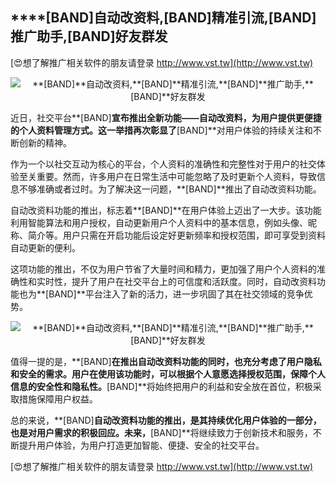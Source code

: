 ## ****[BAND]**自动改资料,**[BAND]**精准引流,**[BAND]**推广助手,**[BAND]**好友群发**

[😍想了解推广相关软件的朋友请登录 http://www.vst.tw](http://www.vst.tw)

 <center><img src="https://vst.tw/MP4/tuiguang/png/8.png" alt="**[BAND]**自动改资料,**[BAND]**精准引流,**[BAND]**推广助手,**[BAND]**好友群发"></center>

近日，社交平台**[BAND]**宣布推出全新功能——自动改资料，为用户提供更便捷的个人资料管理方式。这一举措再次彰显了**[BAND]**对用户体验的持续关注和不断创新的精神。

作为一个以社交互动为核心的平台，个人资料的准确性和完整性对于用户的社交体验至关重要。然而，许多用户在日常生活中可能忽略了及时更新个人资料，导致信息不够准确或者过时。为了解决这一问题，**[BAND]**推出了自动改资料功能。

自动改资料功能的推出，标志着**[BAND]**在用户体验上迈出了一大步。该功能利用智能算法和用户授权，自动更新用户个人资料中的基本信息，例如头像、昵称、简介等。用户只需在开启功能后设定好更新频率和授权范围，即可享受到资料自动更新的便利。

这项功能的推出，不仅为用户节省了大量时间和精力，更加强了用户个人资料的准确性和实时性，提升了用户在社交平台上的可信度和活跃度。同时，自动改资料功能也为**[BAND]**平台注入了新的活力，进一步巩固了其在社交领域的竞争优势。

 <center><img src="https://vst.tw/MP4/tuiguang/png/2.png" alt="**[BAND]**自动改资料,**[BAND]**精准引流,**[BAND]**推广助手,**[BAND]**好友群发"></center>

值得一提的是，**[BAND]**在推出自动改资料功能的同时，也充分考虑了用户隐私和安全的需求。用户在使用该功能时，可以根据个人意愿选择授权范围，保障个人信息的安全性和隐私性。**[BAND]**将始终把用户的利益和安全放在首位，积极采取措施保障用户权益。

总的来说，**[BAND]**自动改资料功能的推出，是其持续优化用户体验的一部分，也是对用户需求的积极回应。未来，**[BAND]**将继续致力于创新技术和服务，不断提升用户体验，为用户打造更加智能、便捷、安全的社交平台。

[😍想了解推广相关软件的朋友请登录 http://www.vst.tw](http://www.vst.tw)



